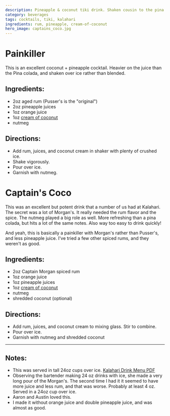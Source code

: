 ```yaml
---
description: Pineapple & coconut tiki drink. Shaken cousin to the pina colada. 
category: beverages
tags: cocktails, tiki, kalahari
ingredients: rum, pineapple, cream-of-coconut
hero_image: captains_coco.jpg
---
```


# Painkiller

This is an excellent coconut + pineapple cocktail. Heavier on the juice than the Pina colada, and shaken over ice rather than blended.

## Ingredients:

- 2oz aged rum (Pusser's is the "original")
- 2oz pineapple juices
- 1oz orange juice 
- 1oz [cream of coconut](../Syrups.html#cream-of-coconut)
- nutmeg

## Directions:

- Add rum, juices, and coconut cream in shaker with plenty of crushed ice.
- Shake vigorously.
- Pour over ice.
- Garnish with nutmeg.

# Captain's Coco 

This was an excellent but potent drink that a number of us had at Kalahari. The secret was a lot of Morgan's. It really needed the rum flavor and the spice. The nutmeg played a big role as well. More refreshing than a pina colada, but hits a lot of the same notes. Also way too easy to drink quickly!

And yeah, this is basically a painkiller with Morgan's rather than Pusser's, and less pineapple juice. I've tried a few other spiced rums, and they weren't as good.

## Ingredients:

- 2oz Captain Morgan spiced rum
- 1oz orange juice 
- 1oz pineapple juices
- 1oz [cream of coconut](../Syrups.html#cream-of-coconut)
- nutmeg
- shredded coconut (optional)

## Directions:

- Add rum, juices, and coconut cream to mixing glass. Stir to combine.
- Pour over ice.
- Garnish with nutmeg and shredded coconut

* * *

## Notes: 

- This was served in tall 24oz cups over ice. [Kalahari Drink Menu PDF](https://www.kalahariresorts.com/media/lepayhnz/pa-cabana-drink-menu-115x11-050624_.pdf)
- Observing the bartender making 24 oz drinks with ice, she made a very long pour of the Morgan's. The second time I had it it seemed to have more juice and less rum, and that was worse. Probably at least 4 oz. Served in a 24oz cup over ice. 
- Aaron and Austin loved this.
- I made it without orange juice and double pineapple juice, and was almost as good.
